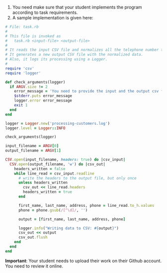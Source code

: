 1. You need make sure that your student implements the program according to task requirements.
2. A sample implementation is given here:
``` ruby
# File: task.rb
#
# This file is invoked as
#   task.rb <input-file> <output-file>
#
# It reads the input CSV file and normalizes all the telephone number to contain only digits.
# It generates a new output CSV file with the normalized data.
# Also, it logs its processing using a Logger.
#
require 'csv'
require 'logger'

def check_arguments(logger)
  if ARGV.size != 2
    error_message = 'You need to provide the input and the output csv filenames'
    $stderr.puts error_message
    logger.error error_message
    exit 1
  end
end

logger = Logger.new('processing-customers.log')
logger.level = Logger::INFO

check_arguments(logger)

input_filename = ARGV[0]
output_filename = ARGV[1]

CSV.open(input_filename, headers: true) do |csv_input|
  CSV.open(output_filename, 'w') do |csv_out|
    headers_written = false
    while line_read = csv_input.readline
      # write the headers to the output file, but only once
      unless headers_written
        csv_out << line_read.headers
        headers_written = true
      end

      first_name, last_name, address, phone = line_read.to_h.values
      phone = phone.gsub(/[^\d]/, '')

      output = [first_name, last_name, address, phone]

      logger.info("Writing data to CSV: #{output}")
      csv_out << output
      csv_out.flush
    end
  end
end
```

**Important**: Your student needs to upload their work on their Github account. You need to review it online.
